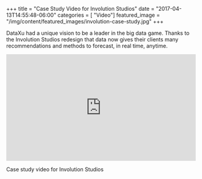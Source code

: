 +++
title = "Case Study Video for Involution Studios"
date = "2017-04-13T14:55:48-06:00"
categories = [ "Video"]
featured_image = "/img/content/featured_images/involution-case-study.jpg"
+++

DataXu had a unique vision to be a leader in the big data game. Thanks to the Involution Studios redesign that data now gives their clients many recommendations and methods to forecast, in real time, anytime.

<!--more-->

<div class="post-media">
    <style>.embed-container { position: relative; padding-bottom: 56.25%; height: 0; overflow: hidden; max-width: 100%; height: auto; } .embed-container iframe, .embed-container object, .embed-container embed { position: absolute; top: 0; left: 0; width: 100%; height: 100%; }</style><div class='embed-container'><iframe src="https://player.vimeo.com/video/170617672" width="1280" height="720" frameborder="0" webkitallowfullscreen mozallowfullscreen allowfullscreen></iframe></div>
        <p class="post-media-description">Case study video for Involution Studios</p>
</div>